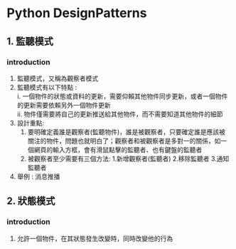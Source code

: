 # Python DesignPatterns
## 1. 監聽模式
### introduction
1. 監聽模式，又稱為觀察者模式
2. 監聽模式有以下特點 :   
    i. 一個物件的狀態或資料的更新，需要仰賴其他物件同步更新，或者一個物件的更新需要依賴另外一個物件更新  
    ii. 物件僅需要將自己的更新推送給其他物件，而不需要知道其他物件的細節
3. 設計重點:
    1. 要明確定義誰是觀察者(監聽物件)，誰是被觀察者，只要確定誰是應該被關注的物件，問題也就明白了；觀察者和被觀察者是多對一的關係，如一個網頁的輸入方框，會有滑鼠點擊的監聽者、也有鍵盤的監聽者
    2. 被觀察者至少需要有三個方法: 1.新增觀察者(監聽者) 2.移除監聽者 3.通知監聽者
4. 舉例 : 消息推播

## 2. 狀態模式
### introduction
1. 允許一個物件，在其狀態發生改變時，同時改變他的行為